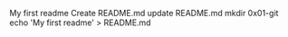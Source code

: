 My first readme
Create README.md
update README.md
mkdir 0x01-git
echo 'My first readme' > README.md
